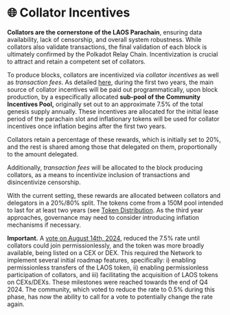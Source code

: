 # 🌐 Collator Incentives

**Collators are the cornerstone of the LAOS Parachain**, ensuring data availability, lack of censorship, and overall system robustness. While collators also validate transactions, the final validation of each block is ultimately confirmed by the Polkadot Relay Chain. Incentivization is crucial to attract and retain a competent set of collators.

To produce blocks, collators are incentivized via _collator incentives_ as well as _transaction fees_.  As detailed [here](inflation-and-fee-model.md), during the first two years, the main source of collator incentives will be paid out programmatically, upon block production, by a especifically allocated **sub-pool of the Community Incentives Pool,** originally set out to an approximate 7.5% of the total genesis supply annually. These incentives are allocated for the initial lease period of the parachain slot and inflationary tokens will be used for collator incentives once inflation begins after the first two years.

Collators retain a percentage of these rewards, which is initially set to 20%, and the rest is shared among those that delegated on them, proportionally to the amount delegated.

Additionally, _transaction fees_ will be allocated to the block producing collators, as a means to incentivize inclusion of transactions and disincentivize censorship.

With the current setting, these rewards are allocated between collators and delegators in a 20%/80% split. The tokens come from a 150M pool intended to last for at least two years (see [Token Distribution](token-distribution). As the third year approaches, governance may need to consider introducing inflation mechanisms if necessary.

**Important.** A [vote on August 14th, 2024](https://snapshot.org/#/laosnetwork.eth/proposal/0x21f60d2538a79e4c85f2f7700aa69ece05703fbffbf7b645c898fd72bcee3fda), reduced the 7.5% rate until collators could join permissionlessly, and the token was more broadly available, being listed on a CEX or DEX. This required the Network to implement several initial roadmap features, specifically: i) enabling permissionless transfers of the LAOS token, ii) enabling permissionless participation of collators, and iii) facilitating the acquisition of LAOS tokens on CEXs/DEXs. These milestones were reached towards the end of Q4 2024. The community, which voted to reduce the rate to 0.5% during this phase, has now the ability to call for a vote to potentially change the rate again.

